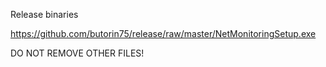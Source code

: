 Release binaries

https://github.com/butorin75/release/raw/master/NetMonitoringSetup.exe

DO NOT REMOVE OTHER FILES!


